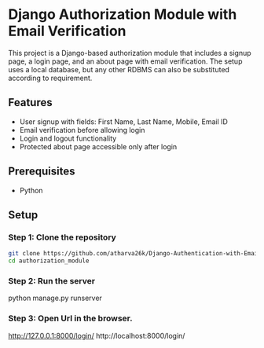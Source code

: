 # Django Authorization Module with Email Verification

This project is a Django-based authorization module that includes a signup page, a login page, and an about page with email verification. The setup uses a local database, but any other RDBMS can also be substituted according to requirement.

## Features

- User signup with fields: First Name, Last Name, Mobile, Email ID
- Email verification before allowing login
- Login and logout functionality
- Protected about page accessible only after login

## Prerequisites

- Python

## Setup

### Step 1: Clone the repository

```bash
git clone https://github.com/atharva26k/Django-Authentication-with-Email-Verification.git
cd authorization_module
```

### Step 2: Run the server

python manage.py runserver


### Step 3: Open Url in the browser.

http://127.0.0.1:8000/login/
http://localhost:8000/login/

